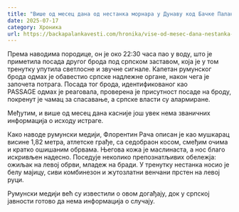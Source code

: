 ```yaml
---
title: "Више од месец дана од нестанка морнара у Дунаву код Бачке Паланке"
date: 2025-07-17
category: Хроника
url: https://backapalankavesti.com/hronika/vise-od-mesec-dana-nestanka-mornara-u-dunavu-kod-backe-palanke/
---
```


Према наводима породице, он је око 22:30 часа пао у воду, што је приметила посада другог брода под српском заставом, која је у том тренутку упутила светлосне и звучне сигнале. Капетан румунског брода одмах је обавестио српске надлежне органе, након чега је започета потрага. Посада тог брода, идентификованог као PASSAGE одмах је реаговала, проверена је присутност посаде на броду, покренут је чамац за спасавање, а српске власти су алармиране.

Међутим, и више од месец дана касније још увек нема званичних информација о исходу истраге.

Како наводе румунски медији, Флорентин Рача описан је као мушкарац висине 1,82 метра, атлетске грађе, са седобраон косом, смеђим очима и кратко ошишаним обрвама. Његова кожа је маслинаста, а нос благо искривљен надесно. Поседује неколико препознатљивих обележја: ожиљак на левој обрви, младеж на бради. У тренутку нестанка носио је белу мајицу, сиви комбинезон и жутозлатни венчани прстен на левој руци.

Румунски медији већ су известили о овом догађају, док у српској јавности готово да нема информација о случају.
